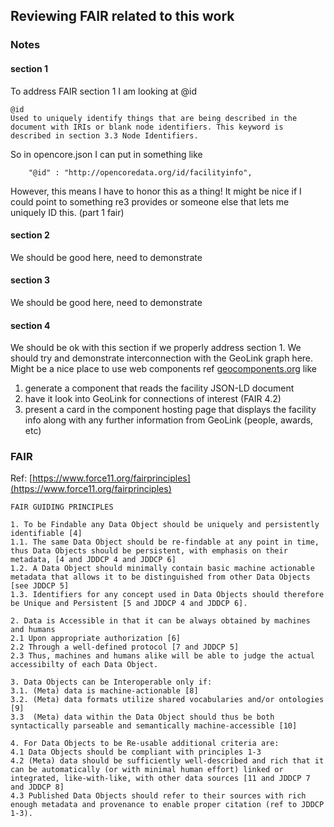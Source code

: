## Reviewing FAIR related to this work



### Notes

#### section 1
To address FAIR section 1 I am looking at @id

```
@id
Used to uniquely identify things that are being described in the document with IRIs or blank node identifiers. This keyword is described in section 3.3 Node Identifiers.
```

So in opencore.json I can put in something like
```
    "@id" : "http://opencoredata.org/id/facilityinfo",
```
However, this means I have to honor this as a thing!  It might be nice if I could  point to 
something re3 provides or someone else that lets me uniquely ID this.  (part 1 fair)


#### section 2
We should be good here, need to demonstrate 

#### section 3
We should be good here, need to demonstrate

#### section 4
We should be ok with this section if we properly address section 1.   We should try and 
demonstrate interconnection with the GeoLink graph here.  Might be a nice place to use 
web components ref [geocomponents.org](http://geocomponents.org) like

1) generate a component that reads the facility JSON-LD document
2) have it look into GeoLink for connections of interest (FAIR 4.2)
3) present a card in the component hosting page that displays the facility info along with any 
further information from GeoLink  (people, awards, etc)

### FAIR
Ref: [https://www.force11.org/fairprinciples](https://www.force11.org/fairprinciples)



```
FAIR GUIDING PRINCIPLES

1. To be Findable any Data Object should be uniquely and persistently identifiable [4]
1.1. The same Data Object should be re-findable at any point in time, thus Data Objects should be persistent, with emphasis on their metadata, [4 and JDDCP 4 and JDDCP 6]
1.2. A Data Object should minimally contain basic machine actionable metadata that allows it to be distinguished from other Data Objects [see JDDCP 5]
1.3. Identifiers for any concept used in Data Objects should therefore be Unique and Persistent [5 and JDDCP 4 and JDDCP 6].

2. Data is Accessible in that it can be always obtained by machines and humans
2.1 Upon appropriate authorization [6]
2.2 Through a well-defined protocol [7 and JDDCP 5]
2.3 Thus, machines and humans alike will be able to judge the actual accessibilty of each Data Object.

3. Data Objects can be Interoperable only if:
3.1. (Meta) data is machine-actionable [8]
3.2. (Meta) data formats utilize shared vocabularies and/or ontologies [9]
3.3  (Meta) data within the Data Object should thus be both syntactically parseable and semantically machine-accessible [10]

4. For Data Objects to be Re-usable additional criteria are:
4.1 Data Objects should be compliant with principles 1-3
4.2 (Meta) data should be sufficiently well-described and rich that it can be automatically (or with minimal human effort) linked or integrated, like-with-like, with other data sources [11 and JDDCP 7 and JDDCP 8]
4.3 Published Data Objects should refer to their sources with rich enough metadata and provenance to enable proper citation (ref to JDDCP 1-3).




```
